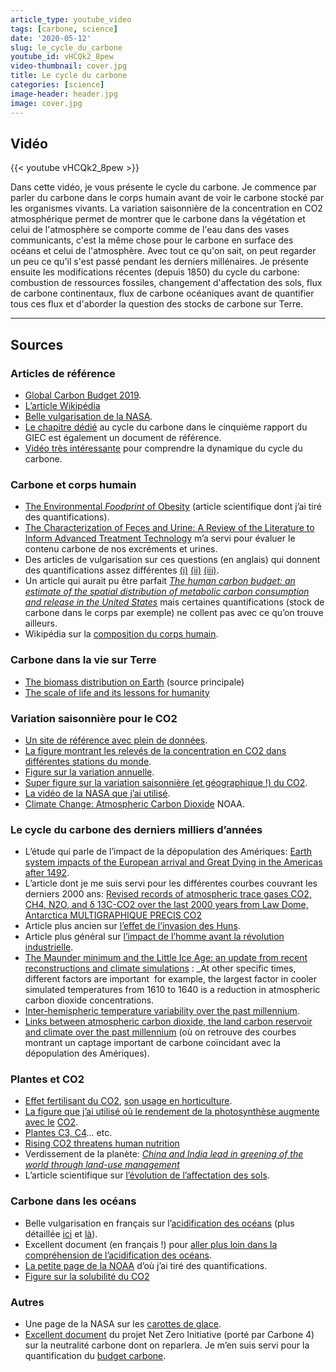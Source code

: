 ```yaml
---
article_type: youtube_video
tags: [carbone, science]
date: '2020-05-12'
slug: le_cycle_du_carbone
youtube_id: vHCQk2_8pew
video-thumbnail: cover.jpg
title: Le cycle du carbone
categories: [science]
image-header: header.jpg
image: cover.jpg
---
```


## Vidéo

{{< youtube vHCQk2_8pew >}}

Dans cette vidéo, je vous présente le cycle du carbone. Je commence par parler du carbone dans le corps humain avant de voir le carbone stocké par les organismes vivants. La variation saisonnière de la concentration en CO2 atmosphérique permet de montrer que le carbone dans la végétation et celui de l'atmosphère se comporte comme de l'eau dans des vases communicants, c'est la même chose pour le carbone en surface des océans et celui de l'atmosphère.
Avec tout ce qu'on sait, on peut regarder un peu ce qu'il s'est passé pendant les derniers millénaires. Je présente ensuite les modifications récentes (depuis 1850) du cycle du carbone: combustion de ressources fossiles, changement d'affectation des sols, flux de carbone continentaux, flux de carbone océaniques avant de quantifier tous ces flux et d'aborder la question des stocks de carbone sur Terre.


<hr>

## Sources 

### Articles de référence

- [Global Carbon Budget 2019](https://www.earth-syst-sci-data.net/11/1783/2019/).
- [L’article Wikipédia](https://fr.wikipedia.org/wiki/Cycle_du_carbone)
- [Belle vulgarisation de la NASA](https://earthobservatory.nasa.gov/features/CarbonCycle).
- [Le chapitre dédié](https://www.ipcc.ch/site/assets/uploads/2018/02/WG1AR5_Chapter06_FINAL.pdf) au cycle du carbone dans le cinquième rapport du GIEC est également un document de référence.
- [Vidéo très intéressante](https://www.youtube.com/watch?v=dwVsD9CiokY) pour comprendre la dynamique du cycle du carbone.

### Carbone et corps humain

- [The Environmental _Foodprint_ of Obesity](https://onlinelibrary.wiley.com/doi/10.1002/oby.22657) (article scientifique dont j’ai tiré des quantifications).
- [The Characterization of Feces and Urine: A Review of the Literature to Inform Advanced Treatment Technology](https://www.ncbi.nlm.nih.gov/pmc/articles/PMC4500995/) m’a servi pour évaluer le contenu carbone de nos excréments et urines.
- Des articles de vulgarisation sur ces questions (en anglais) qui donnent des quantifications assez différentes [(i)](https://slate.com/news-and-politics/2009/08/are-you-heating-the-planet-when-you-breathe.html) [(ii)](https://www.mcgill.ca/oss/article/environment-quirky-science-you-asked/humans-and-animals-exhale-carbon-dioxide-every-breath-why-not-considered-be-problem-far-global) [(iii)](https://www.sciencefocus.com/planet-earth/how-much-does-human-breathing-contribute-to-climate-change/).
- Un article qui aurait pu être parfait _[The human carbon budget: an estimate of the spatial distribution of metabolic carbon consumption and release in the United States](https://link.springer.com/article/10.1007/s10533-009-9306-z)_ mais certaines quantifications (stock de carbone dans le corps par exemple) ne collent pas avec ce qu’on trouve ailleurs.
- Wikipédia sur la [composition du corps humain](https://en.wikipedia.org/wiki/Human_body).

### Carbone dans la vie sur Terre

- [The biomass distribution on Earth](https://www.pnas.org/content/115/25/6506) (source principale)
- [The scale of life and its lessons for humanity](https://www.pnas.org/content/115/25/6328)

### Variation saisonnière pour le CO2

- [Un site de référence avec plein de données](https://www.co2.earth/).
- [La figure montrant les relevés de la concentration en CO2 dans différentes stations du monde](https://scrippsco2.ucsd.edu/graphics_gallery/other_stations/global_stations_co2_concentration_trends.html).
- [Figure sur la variation annuelle](https://www.esrl.noaa.gov/gmd/ccgg/trends/weekly.html).
- [Super figure sur la variation saisonnière (et géographique !) du CO2](https://en.wikipedia.org/wiki/Carbon_dioxide_in_Earth%27s_atmosphere#/media/File:Global_distribution_of_Carbon_Dioxide.jpg).
- [La vidéo de la NASA que j’ai utilisé](https://svs.gsfc.nasa.gov/3947).
- [Climate Change: Atmospheric Carbon Dioxide](https://www.climate.gov/news-features/understanding-climate/climate-change-atmospheric-carbon-dioxide) NOAA.

### Le cycle du carbone des derniers milliers d’années

- L’étude qui parle de l’impact de la dépopulation des Amériques: [Earth system impacts of the European arrival and Great Dying in the Americas after 1492](https://www.sciencedirect.com/science/article/pii/S0277379118307261).
- L’article dont je me suis servi pour les différentes courbes couvrant les derniers 2000 ans: [Revised records of atmospheric trace gases CO2, CH4, N2O, and δ 13C-CO2 over the last 2000 years from Law Dome, Antarctica MULTIGRAPHIQUE PRECIS CO2](https://www.earth-syst-sci-data.net/11/473/2019/)
- Article plus ancien sur [l’effet de l’invasion des Huns](https://journals.sagepub.com/doi/abs/10.1177/0959683610386981).
- Article plus général sur [l’impact de l’homme avant la révolution industrielle](https://www.annualreviews.org/doi/pdf/10.1146/annurev-environ-032012-095147).
- [The Maunder minimum and the Little Ice Age: an update from recent reconstructions and climate simulations](https://www.swsc-journal.org/articles/swsc/abs/2017/01/swsc170014/swsc170014.html) : _At other specific times, different factors are important  for example, the largest factor in cooler simulated temperatures from 1610 to 1640 is a reduction in atmospheric carbon dioxide concentrations.
- [Inter-hemispheric temperature variability over the past millennium](https://www.nature.com/articles/nclimate2174).
- [Links between atmospheric carbon dioxide, the land carbon reservoir and climate over the past millennium](https://www.nature.com/articles/ngeo2422) (où on retrouve des courbes montrant un captage important de carbone coïncidant avec la dépopulation des Amériques).

### Plantes et CO2

- [Effet fertilisant du CO2](https://en.wikipedia.org/wiki/CO2_fertilization_effect), [son usage en horticulture](https://industrie.airliquide-benelux.com/belgique-luxembourg/creation-atmospheres-temperature-ambiante/dosage-co2-pur-horticulture-en-serre).
- [La figure que j’ai utilisé où le rendement de la photosynthèse augmente avec le](https://www.researchgate.net/publication/260392290_Crop_Responses_to_Elevated_Carbon_Dioxide/figures?lo=1) [CO2](https://en.wikipedia.org/wiki/CO2_fertilization_effect).
- [Plantes C3, C4](https://www.khanacademy.org/science/biology/photosynthesis-in-plants/photorespiration--c3-c4-cam-plants/a/c3-c4-and-cam-plants-agriculture)... etc.
- [Rising CO2 threatens human nutrition](https://www.ncbi.nlm.nih.gov/pmc/articles/PMC4810679/)
- Verdissement de la planète: _[China and India lead in greening of the world through land-use management](http://sites.bu.edu/cliveg/files/2019/02/Chen-NSUST-2019.pdf)_
- L’article scientifique sur [l’évolution de l’affectation des sols](https://www.mdpi.com/2073-445X/9/5/129).

### Carbone dans les océans

- Belle vulgarisation en français sur l’[acidification des océans](https://ocean-climate.org/?page_id=4538) (plus détaillée [ici](http://www.ocean-climate.org/wp-content/uploads/2016/11/161115_DIFFCO_FR_08.pdf) et [là](http://www.ocean-climate.org/wp-content/uploads/2015/11/151030_FichesInformation_FR_HD.pdf)).
- Excellent document (en français !) pour [aller plus loin dans la compréhension de l’acidification des océans](https://www.whoi.edu/wp-content/uploads/2019/04/OA_FAQs_FrenchPDF04_05_10_60805.pdf?fbclid=IwAR0ztAbHV4fzhJfSJFq7wcOyQm436bAGJs_jNgkf3rVEnCV_kmNjEE342fQ).
- [La petite page de la NOAA](https://www.pmel.noaa.gov/co2/file/carbon+chemistry++) d’où j’ai tiré des quantifications.
- [Figure sur la solubilité du CO2](https://en.wikipedia.org/wiki/Solubility_pump)

### Autres

- Une page de la NASA sur les [carottes de glace](https://climate.nasa.gov/news/2616/core-questions-an-introduction-to-ice-cores/).
- [Excellent document](http://www.carbone4.com/publication-referentiel-nzi/) du projet Net Zero Initiative (porté par Carbone 4) sur la neutralité carbone dont on reparlera. Je m’en suis servi pour la quantification du [budget carbone](https://fr.wikipedia.org/wiki/Budget_carbone).
